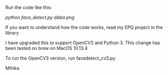 Run the code like this:

*python face_detect.py abba.png*

If you want to understand how the code works, read my EPQ project in the library

I have upgraded this to support OpenCV3 and Python 3. This change has been tested on brew on MacOS 10.13.4

To run the OpenCV3 version, run facedetect_cv3.py.

Mihika
